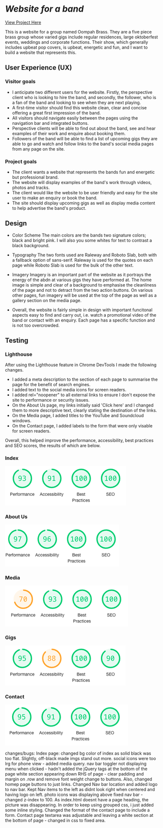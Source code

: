 # _Website for a band_

[View Project Here](#)

This is a website for a group named Oompah Brass. They are a five piece brass group whose varied gigs include regular residences, large oktoberfest events, weddings and corporate functions. Their show, which generally includes upbeat pop covers, is upbeat, energetic and fun, and I want to build a website that represents this. 

## User Experience (UX)

### Visitor goals

  - I anticipate two different users for the website. Firstly, the perspective client who is looking to hire the band, and secondly, the follower, who is a fan of the band and looking to see when they are next playing.
  - A first-time visitor should find this website clean, clear and concise offering a great first impression of the band.
  - All visitors should navigate easily between the pages using the navigation bar and integrated buttons. 
  - Perspective clients will be able to find out about the band, see and hear examples of their work and enquire about booking them.
  - Followers of the band will be able to find a list of upcoming gigs they are able to go and watch and follow links to the band's social media pages from any page on the site. 

### Project goals

  - The client wants a website that represents the bands fun and energetic but professional brand. 
  - The website will display examples of the band's work through videos, photos and tracks. 
  - The client would like the website to be user friendly and easy for the site user to make an enquiry or book the band. 
  - The site should display upcoming gigs as well as display media content to help advertise the band's product.

## Design

  - Color Scheme
    The main colors are the bands two signature colors; black and bright pink. I will also you some whites for text to contrast a black background. 

  - Typography 
    The two fonts used are Raleway and Roboto Slab, both with a fallback option of sans-serif. Raleway is used for the quotes on each page while Roboto Slab is used for the bulk of the other text. 

  - Imagery
    Imagery is an important part of the website as it portrays the energy of the abdn at various gigs they have performed at. The home image is simple and clear of a background to emphasise the cleanliness of the page and not to detract from the two action buttons. On various other pages, fun imagery will be used at the top of the page as well as a gallery section on the media page. 

  - Overall, the website is fairly simple in design with important funcitonal aspects easy to find and carry out, i.e. watch a promotional video of the band or contact with an enquiry. Each page has a specific function and is not too overcrowded. 



## Testing

### Lighthouse

After using the Lighthouse feature in Chrome DevTools I made the following changes.
  - I added a meta description to the <head> section of each page to summarise the page for the benefit of search engines. 
  - I added text to the social media icons for screen readers. 
  - I added rel="noopener" to all external links to ensure I don't expose the site to performance or security issues. 
  - On the About Us page, my links initially said 'Click here' and I changed them to more descriptive text, clearly stating the destination of the links. 
  - On the Media page, I added titles to the YouTube and Soundcloud windows. 
  - On the Contact page, I added labels to the form that were only visable for screen readers. 

Overall, this helped improve the performance, accessibility, best practices and SEO scores, the results of which are below.

### Index 
![Performance:93 Accessibility:91 Best Practices:100 SEO:100](images/readme/lh-index.png)

### About Us
![Performance:97 Accessibility:96 Best Practices:100 SEO:100](images/readme/lh-aboutus.png)

### Media
![Performance:70 Accessibility:93 Best Practices:100 SEO:100](images/readme/lh-media.png)

### Gigs
![Performance:95 Accessibility:88 Best Practices:100 SEO:90](images/readme/lh-gigs.png)

### Contact
![Performance:95 Accessibility:91 Best Practices:100 SEO:100](images/readme/lh-contact.png)





changes/bugs:
Index page:
changed bg color of index as solid black was too flat. Slightly, off-black made imgs stand out more.
social icons were too lrg for phone view - added media query. 
nav bar toggler not displaying menu when clicked - hadn't added the jQuery tags at the bottom of the page
white section appearing down RHS of page - clear padding and margin on .row and remove font weight change to buttons. Also, changed homep page buttons to just links. 
Changed Nav bar location and added logo to nav bar. Kept Nav items to the left as didnt look right when centered and having logo on left. 
photo icons was displaying above fixed nav bar - changed z-index to 100.
As index.html doesnt have a page heading, the picture was disappearing. In order to keep using grouped css, i just added some inline styling. 
Changed the format of the contact page to include a form.
Contact page textarea was adjustable and leaving a white section at the bottom of page - changed in css to fixed area. 
